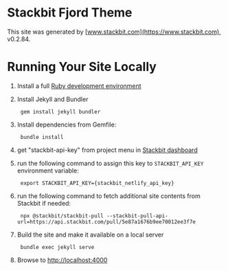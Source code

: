 # Stackbit Fjord Theme

This site was generated by [www.stackbit.com](https://www.stackbit.com), v0.2.84.

# Running Your Site Locally

1. Install a full [Ruby development environment](https://jekyllrb.com/docs/installation/)

1. Install Jekyll and Bundler

        gem install jekyll bundler

1. Install dependencies from Gemfile:

        bundle install

1. get "stackbit-api-key" from project menu in [Stackbit dashboard](https://app.stackbit.com/dashboard)

1. run the following command to assign this key to `STACKBIT_API_KEY` environment variable:

        export STACKBIT_API_KEY={stackbit_netlify_api_key}

1. run the following command to fetch additional site contents from Stackbit if needed:

        npx @stackbit/stackbit-pull --stackbit-pull-api-url=https://api.stackbit.com/pull/5e87a1676b9ee70012ee3f7e

1. Build the site and make it available on a local server

        bundle exec jekyll serve

1. Browse to [http://localhost:4000](http://localhost:4000)
